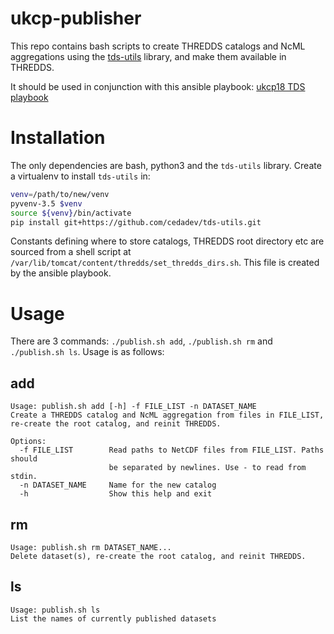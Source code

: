 # ukcp-publisher

This repo contains bash scripts to create THREDDS catalogs and NcML
aggregations using the [tds-utils](https://github.com/cedadev/tds-utils)
library, and make them available in THREDDS.

It should be used in conjunction with this ansible playbook:
[ukcp18 TDS playbook](https://breezy.badc.rl.ac.uk/jsingleton/tds-playbook/tree/ukcp18)

# Installation

The only dependencies are bash, python3 and the `tds-utils` library. Create a
virtualenv to install `tds-utils` in:

```bash
venv=/path/to/new/venv
pyvenv-3.5 $venv
source ${venv}/bin/activate
pip install git+https://github.com/cedadev/tds-utils.git
```

Constants defining where to store catalogs, THREDDS root directory etc are
sourced from a shell script at `/var/lib/tomcat/content/thredds/set_thredds_dirs.sh`.
This file is created by the ansible playbook.

# Usage

There are 3 commands: `./publish.sh add`, `./publish.sh rm` and `./publish.sh ls`.
Usage is as follows:

## add

```
Usage: publish.sh add [-h] -f FILE_LIST -n DATASET_NAME
Create a THREDDS catalog and NcML aggregation from files in FILE_LIST,
re-create the root catalog, and reinit THREDDS.

Options:
  -f FILE_LIST        Read paths to NetCDF files from FILE_LIST. Paths should
                      be separated by newlines. Use - to read from stdin.
  -n DATASET_NAME     Name for the new catalog
  -h                  Show this help and exit
```

## rm

```
Usage: publish.sh rm DATASET_NAME...
Delete dataset(s), re-create the root catalog, and reinit THREDDS.
```

## ls

```
Usage: publish.sh ls
List the names of currently published datasets
```
